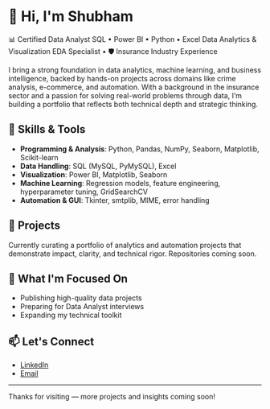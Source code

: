 # 👋 Hi, I'm Shubham

📊 Certified Data Analyst  SQL • Power BI • Python • Excel  Data Analytics & Visualization  EDA Specialist • 🛡️ Insurance Industry Experience

I bring a strong foundation in data analytics, machine learning, and business intelligence, backed by hands-on projects across domains like crime analysis, e-commerce, and automation. With a background in the insurance sector and a passion for solving real-world problems through data, I’m building a portfolio that reflects both technical depth and strategic thinking.

## 💼 Skills & Tools
- **Programming & Analysis**: Python, Pandas, NumPy, Seaborn, Matplotlib, Scikit-learn
- **Data Handling**: SQL (MySQL, PyMySQL), Excel
- **Visualization**: Power BI, Matplotlib, Seaborn
- **Machine Learning**: Regression models, feature engineering, hyperparameter tuning, GridSearchCV
- **Automation & GUI**: Tkinter, smtplib, MIME, error handling

## 📁 Projects
Currently curating a portfolio of analytics and automation projects that demonstrate impact, clarity, and technical rigor. Repositories coming soon.

## 🚀 What I'm Focused On
- Publishing high-quality data projects
- Preparing for Data Analyst interviews
- Expanding my technical toolkit

## 📫 Let's Connect
- [LinkedIn](www.linkedin.com/in/shubhamchawan)
- [Email](mailto:shubham.chawan77@gmial.com)

---

Thanks for visiting — more projects and insights coming soon!
